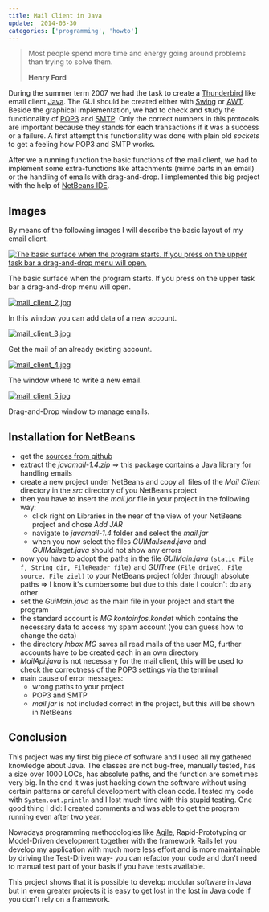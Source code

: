 ```yaml
---
title: Mail Client in Java
update:  2014-03-30
categories: ['programming', 'howto']
---
```


<blockquote>
 <p>Most people spend more time and energy going around problems than trying to solve them.</p>
 <strong>Henry Ford</strong>
</blockquote>

During the summer term 2007 we had the task to create a [Thunderbird](http://www.mozilla.org/en-US/thunderbird) like
email client [Java](http://www.java.com/de/download/manual.jsp).  The GUI should be created either with
[Swing](http://java.sun.com/docs/books/tutorial/uiswing/) or
[AWT](http://java.sun.com/javase/6/docs/technotes/guides/awt/). Beside the graphical implementation, we had to check and
study the functionality of [POP3](http://en.wikipedia.org/wiki/Post_Office_Protocol) and
[SMTP](http://en.wikipedia.org/wiki/Simple_Mail_Transfer_Protocol). Only the correct numbers in this protocols are
important because they stands for each transactions if it was a success or a failure.  A first attempt this
functionality was done with plain old *sockets* to get a feeling how POP3 and SMTP works.


After we a running function the basic functions of the mail client, we had to implement some extra-functions like
attachments (mime parts in an email) or the handling of emails with drag-and-drop. I implemented this big project with
the help of [NetBeans IDE](http://netbeans.org/).


## Images

By means of the following images I will describe the basic layout of my email client.


<a href="http://farm8.staticflickr.com/7228/7257429146_a8e69185f7_b.jpg" title="The basic surface when the program starts.  If you press on the upper task bar a drag-and-drop menu will open." class="fancybox"><img src="http://farm8.staticflickr.com/7228/7257429146_a8e69185f7_z.jpg" class="center" alt="The basic surface when the program starts.  If you press on the upper task bar a drag-and-drop menu will open."/></a>

<div class="caption">The basic surface when the program starts. If you press on the upper task bar a drag-and-drop menu will open.</div>

<a href="http://farm8.staticflickr.com/7071/7257429010_90c8c37b00_z.jpg" title="In this window you can add data of a new account." class="fancybox"><img src="http://farm8.staticflickr.com/7071/7257429010_90c8c37b00.jpg" class="center" alt="mail_client_2.jpg"/></a>

<div class="caption">In this window you can add data of a new account.</div>

<a href="http://farm9.staticflickr.com/8022/7257428772_387fce2670_b.jpg" title="Get the mail of an already existing account." class="fancybox"><img src="http://farm9.staticflickr.com/8022/7257428772_387fce2670.jpg" class="center" alt="mail_client_3.jpg"/></a>

<div class="caption">Get the mail of an already existing account.</div>

<a href="http://farm8.staticflickr.com/7243/7257428880_ebf4f8e24c_z.jpg" title="The window where to write a new email." class="fancybox"><img src="http://farm8.staticflickr.com/7243/7257428880_ebf4f8e24c.jpg" class="center" alt="mail_client_4.jpg"/></a>

<div class="caption">The window where to write a new email.</div>

<a href="http://farm8.staticflickr.com/7088/7257428050_f021ac4ffc.jpg" title="Drag-and-Drop window to manage emails." class="fancybox"><img src="http://farm8.staticflickr.com/7088/7257428050_f021ac4ffc_n.jpg" class="center" alt="mail_client_5.jpg"/></a>

<div class="caption">Drag-and-Drop window to manage emails.</div>


## Installation for NetBeans

- get the [sources from github](https://github.com/matthias-guenther/mailclient)
- extract the *javamail-1.4.zip* => this package contains a Java library for handling emails
- create a new project under NetBeans and copy all files of the *Mail Client* directory in the *src* directory of you
  NetBeans project
- then you have to insert the *mail.jar* file in your project in the following way:
  - click right on Libraries in the near of the view of your NetBeans project and chose *Add JAR*
  - navigate to *javamail-1.4* folder and select the *mail.jar*
  - when you now select the files *GUIMailsend.java* and *GUIMailsget.java* should not show any errors
- now you have to adopt the paths in the file *GUIMain.java* `(static File f, String dir, FileReader file)` and
  *GUITree* `(File driveC, File source, File ziel)` to your NetBeans project folder through absolute paths => I know
  it's cumbersome but due to this date I couldn't do any other
- set the *GuiMain.java* as the main file in your project and start the program
- the standard account is *MG kontoinfos.kondat* which contains the necessary data to access my spam account (you can
  guess how to change the data)
- the directory *Inbox MG* saves all read mails of the user MG, further accounts have to be created each in an own
  directory
- *MailApi.java* is not necessary for the mail client, this will be used to check the correctness of the POP3
  settings via the terminal
- main cause of error messages:
  - wrong paths to your project
  - POP3 and SMTP
  - *mail.jar* is not included correct in the project, but this will be shown in NetBeans


## Conclusion

This project was my first big piece of software and I used all my gathered knowledge about Java. The classes are not
bug-free, manually tested, has a size over 1000 LOCs, has absolute paths, and the function are sometimes very big. In
the end it was just hacking down the software without using certain patterns or careful development with clean code. I
tested my code with `System.out.println` and I lost much time with this stupid testing. One good thing I did: I
created comments and was able to get the program running even after two year.


Nowadays programming methodologies like [Agile](http://en.wikipedia.org/wiki/Agile_software_development),
Rapid-Prototyping or Model-Driven development together with the framework Rails let you develop my application with much
more less effort and is more maintainable by driving the Test-Driven way- you can refactor your code and don't need
to manual test part of your basis if you have tests available.


This project shows that it is possible to develop modular software in Java but in even greater projects it is easy to
get lost in the lost in Java code if you don't rely on a framework.

